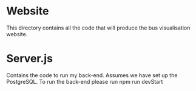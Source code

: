 # Website
This directory contains all the code that will produce the bus visualisation website.

# Server.js
Contains the code to run my back-end. Assumes we have set up the PostgreSQL. To run the back-end please run npm run devStart
